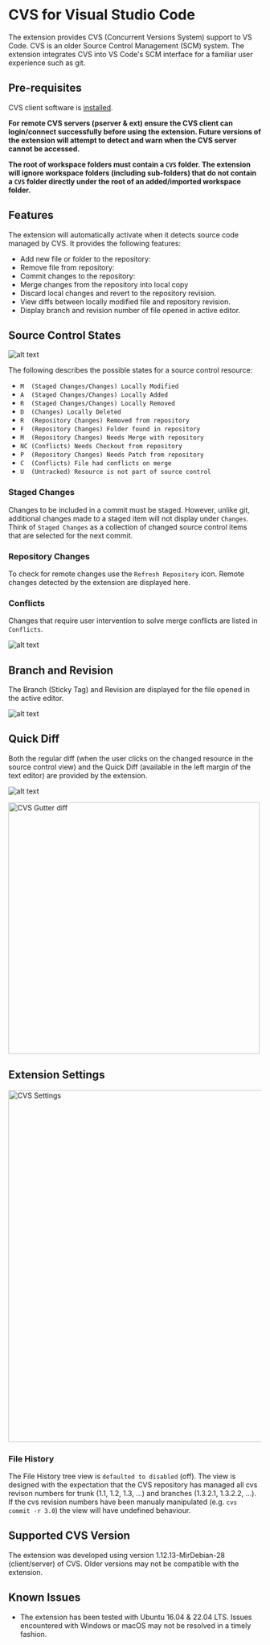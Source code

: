 # CVS for Visual Studio Code

The extension provides CVS (Concurrent Versions System) support to VS Code. CVS is an older Source Control Management (SCM) system. The extension integrates CVS into VS Code's SCM interface for a familiar user experience such as git.

## Pre-requisites
CVS client software is [installed](https://www.nongnu.org/cvs/).

**For remote CVS servers (pserver & ext) ensure the CVS client can login/connect successfully before using the extension. Future versions of the extension will attempt to detect and warn when the CVS server cannot be accessed.**

**The root of workspace folders must contain a `CVS` folder. The extension will ignore workspace folders (including sub-folders) that do not contain a `CVS` folder directly under the root of an added/imported workspace folder.**

## Features

The extension will automatically activate when it detects source code managed by CVS. It provides the following features:
- Add new file or folder to the repository:
- Remove file from repository:
- Commit changes to the repository:
- Merge changes from the repository into local copy
- Discard local changes and revert to the repository revision.
- View diffs between locally modified file and repository revision.
- Display branch and revision number of file opened in active editor.

## Source Control States

![alt text](resources/images/resourceStates.png "CVS Resource States")

The following describes the possible states for a source control resource:

- `M  (Staged Changes/Changes) Locally Modified`
- `A  (Staged Changes/Changes) Locally Added`
- `R  (Staged Changes/Changes) Locally Removed`
- `D  (Changes) Locally Deleted`
- `R  (Repository Changes) Removed from repository`
- `F  (Repository Changes) Folder found in repository`
- `M  (Repository Changes) Needs Merge with repository`
- `NC (Conflicts) Needs Checkout from repository`
- `P  (Repository Changes) Needs Patch from repository`
- `C  (Conflicts) File had conflicts on merge`
- `U  (Untracked) Resource is not part of source control`

### Staged Changes

Changes to be included in a commit must be staged. However, unlike git, additional changes made to a staged item will not display under `Changes`. Think of `Staged Changes` as a collection of changed source control items that are selected for the next commit.
### Repository Changes

 To check for remote changes use the `Refresh Repository` icon. Remote changes detected by the extension are displayed here.
 
### Conflicts

Changes that require user intervention to solve merge conflicts are listed in `Conflicts`.

 ![alt text](resources/images/resolveConflict.png "Resolve Conflict")

## Branch and Revision

The Branch (Sticky Tag) and Revision are displayed for the file opened in the active editor.

![alt text](resources/images/stickyTagRev.png "CVS Sticky Tag and Revision")

## Quick Diff

Both the regular diff (when the user clicks on the changed resource in the source control view) and the Quick Diff (available in the left margin of the text editor) are provided by the extension. 

![alt text](resources/images/quickDiff.png "CVS Quick diff")

<img src="resources/images/gutterDiff.png" alt="CVS Gutter diff" width="500"/>

## Extension Settings

<img src="resources/images/settings.png" alt="CVS Settings" width="700"/>

### File History

The File History tree view is `defaulted to disabled` (off). The view is designed with the expectation that the CVS repository has managed all cvs revison numbers for trunk (1.1, 1.2, 1.3, ...) and branches (1.3.2.1, 1.3.2.2, ...). If the cvs revision numbers have been manualy manipulated (e.g. `cvs commit -r 3.0`) the view will have undefined behaviour. 
## Supported CVS Version

The extension was developed using version 1.12.13-MirDebian-28 (client/server) of CVS. Older versions may not be compatible with the extension.
## Known Issues

- The extension has been tested with Ubuntu 16.04 & 22.04 LTS. Issues encountered with Windows or macOS may not be resolved in a timely fashion.
